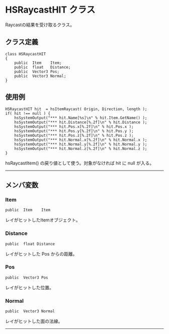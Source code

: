 # HSRaycastHIT クラス

Raycastの結果を受け取るクラス。

## クラス定義

```
class HSRaycastHIT
{
    public  Item    Item;
    public  float   Distance;
    public  Vector3 Pos;
    public  Vector3 Normal;
}
```

## 使用例

```
HSRaycastHIT hit  = hsItemRaycast( Origin, Direction, length );
if( hit !== null ) {
    hsSystemOutput("*** hit.Name[%s]\n" % hit.Item.GetName() );
    hsSystemOutput("*** hit.Distance[%.2f]\n" % hit.Distance );
    hsSystemOutput("*** hit.Pos.x[%.2f]\n" % hit.Pos.x );
    hsSystemOutput("*** hit.Pos.y[%.2f]\n" % hit.Pos.y );
    hsSystemOutput("*** hit.Pos.z[%.2f]\n" % hit.Pos.z );
    hsSystemOutput("*** hit.Normal.x[%.2f]\n" % hit.Normal.x );
    hsSystemOutput("*** hit.Normal.y[%.2f]\n" % hit.Normal.y );
    hsSystemOutput("*** hit.Normal.z[%.2f]\n" % hit.Normal.z );
}
```

hsRaycastItem() の戻り値として使う。対象がなければ hit に null が入る。

***

## メンバ変数

### Item

`public  Item    Item`

レイがヒットしたItemオブジェクト。

### Distance

`public  float Distance`

レイがヒットした Pos からの距離。

### Pos

`public  Vector3 Pos`

レイがヒットした位置。

### Normal

`public  Vector3 Normal`

レイがヒットした面の法線。

***